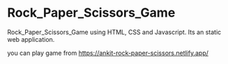 # Rock_Paper_Scissors_Game
Rock_Paper_Scissors_Game using HTML, CSS and Javascript. Its an static web application.

you can play game from https://ankit-rock-paper-scissors.netlify.app/

